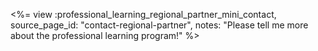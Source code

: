 <%= view :professional_learning_regional_partner_mini_contact, source_page_id: "contact-regional-partner", notes: "Please tell me more about the professional learning program!" %>
